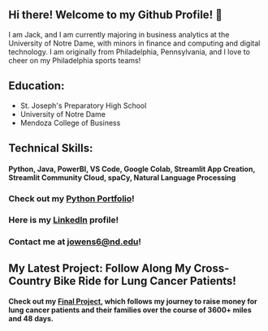 ## Hi there! Welcome to my Github Profile! 👋

I am Jack, and I am currently majoring in business analytics at the University of Notre Dame, with minors in finance and computing and digital technology. I am originally from Philadelphia, Pennsylvania, and I love to cheer on my Philadelphia sports teams!

## Education:
- St. Joseph's Preparatory High School
- University of Notre Dame
- Mendoza College of Business

## **Technical Skills:** 
#### Python, Java, PowerBI, VS Code, Google Colab, Streamlit App Creation, Streamlit Community Cloud, spaCy, Natural Language Processing
### Check out my [Python Portfolio](https://github.com/JackOwens38/OWENS-Python-Portfolio)!

### Here is my [LinkedIn](https://www.linkedin.com/in/jack-owens-nd/) profile!
### Contact me at jowens6@nd.edu!

## My Latest Project: Follow Along My Cross-Country Bike Ride for Lung Cancer Patients!
#### Check out my [Final Project](https://github.com/JackOwens38/OWENS-Python-Portfolio/tree/main/StreamlitAppFinal), which follows my journey to raise money for lung cancer patients and their families over the course of 3600+ miles and 48 days.

<!--
**JackOwens38/JackOwens38** is a ✨ _special_ ✨ repository because its `README.md` (this file) appears on your GitHub profile.

Here are some ideas to get you started:

- 🔭 I’m currently working on ...
- 🌱 I’m currently learning ...
- 👯 I’m looking to collaborate on ...
- 🤔 I’m looking for help with ...
- 💬 Ask me about ...
- 📫 How to reach me: ...
- 😄 Pronouns: ...
- ⚡ Fun fact: ...
-->
